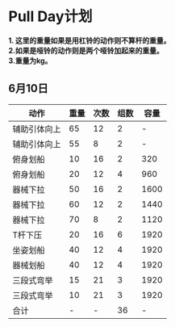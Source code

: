 # Pull Day计划
**1. 这里的重量如果是用杠铃的动作则不算杆的重量。**  
**2.如果是哑铃的动作则是两个哑铃加起来的重量。**  
**3.重量为kg。**

## 6月10日  
| 动作 | 重量 | 次数 | 组数 | 容量 |
| ----- | ----- | ----- | ----- | ----- |
| 辅助引体向上 | 65 | 12 | 2 | - |
| 辅助引体向上 | 55 | 8 | 2 | - |
| 俯身划船 | 10 | 16 | 2 | 320 |
| 俯身划船 | 20 | 12 | 4 | 960 |
| 器械下拉 | 50 | 16 | 2 | 1600 |
| 器械下拉 | 60 | 12 | 2 | 1440 |
| 器械下拉 | 70 | 8 | 2 | 1120 |
| T杆下压| 20 | 16 | 6 | 1920 |
| 坐姿划船 | 40 | 12 | 4 | 1920 |
| 器械划船 | 40 | 12 | 4 | 1920 |
| 三段式弯举 | 15 | 21 | 3 | 1920 |
| 三段式弯举 | 10 | 21 | 3 | 1920 |
| 合计 | - | - | 36 | - |
